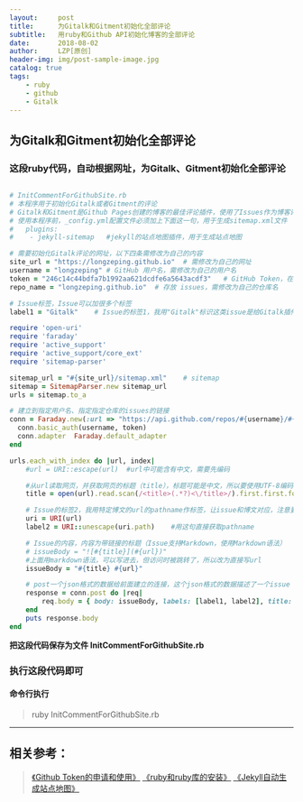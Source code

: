 ```yaml
---
layout:     post
title:      为Gitalk和Gitment初始化全部评论
subtitle:   用ruby和Github API初始化博客的全部评论
date:       2018-08-02
author:     LZP[原创]
header-img: img/post-sample-image.jpg
catalog: true
tags:
    - ruby
    - github
    - Gitalk
---
```


## 为Gitalk和Gitment初始化全部评论

### 这段ruby代码，自动根据网址，为Gitalk、Gitment初始化全部评论

```ruby

# InitCommentForGithubSite.rb
# 本程序用于初始化Gitalk或者Gitment的评论
# Gitalk和Gitment是Github Pages创建的博客的最佳评论插件，使用了Issues作为博客评论
# 使用本程序前，_config.yml配置文件必须加上下面这一句，用于生成sitemap.xml文件
#   plugins:
#    - jekyll-sitemap   #jekyll的站点地图插件，用于生成站点地图

# 需要初始化Gitalk评论的网址，以下四条需修改为自己的内容
site_url = "https://longzeping.github.io"  # 需修改为自己的网址
username = "longzeping" # GitHub 用户名，需修改为自己的用户名
token = "246c14c44bdfa7b1992aa621dcdfe6a5643acdf3"   # GitHub Token，在账户设置中申请
repo_name = "longzeping.github.io"  # 存放 issues，需修改为自己的仓库名

# Issue标签，Issue可以加很多个标签
label1 = "Gitalk"    # Issue的标签1，我用"Gitalk"标识这类issue是给Gitalk插件使用的

require 'open-uri'
require 'faraday'
require 'active_support'
require 'active_support/core_ext'
require 'sitemap-parser'

sitemap_url = "#{site_url}/sitemap.xml"    # sitemap
sitemap = SitemapParser.new sitemap_url
urls = sitemap.to_a

# 建立到指定用户名、指定指定仓库的issues的链接
conn = Faraday.new(:url => "https://api.github.com/repos/#{username}/#{repo_name}/issues") do |conn|
  conn.basic_auth(username, token)
  conn.adapter  Faraday.default_adapter
end

urls.each_with_index do |url, index|
    #url = URI::escape(url)  #url中可能含有中文，需要先编码

    #从url读取网页，并获取网页的标题（title），标题可能是中文，所以要使用UTF-8编码
    title = open(url).read.scan(/<title>(.*?)<\/title>/).first.first.force_encoding('UTF-8')

    # Issue的标签2，我用特定博文的url的pathname作标签，让issue和博文对应，注意要解码，否则会标签长度
    uri = URI(url)  
    label2 = URI::unescape(uri.path)    #用这句直接获取pathname

    # Issue的内容，内容为带链接的标题（Issue支持Markdown，使用Markdown语法）
    # issueBody = "![#{title}](#{url})"
    #上面用markdown语法，可以写进去，但访问时被跳转了，所以改为直接写url
    issueBody = "#{title} #{url}"

    # post一个json格式的数据给前面建立的连接，这个json格式的数据描述了一个issue
    response = conn.post do |req|
        req.body = { body: issueBody, labels: [label1, label2], title: title }.to_json
    end
    puts response.body
end


```

**把这段代码保存为文件 InitCommentForGithubSite.rb**

### 执行这段代码即可

#### 命令行执行
>ruby InitCommentForGithubSite.rb

----

## 相关参考：
>[《Github Token的申请和使用》](https://longzeping.github.io/2018-08-01-Github-Token的申请和使用/)
>[《ruby和ruby库的安装》](https://longzeping.github.io/2018-08-01-ruby和ruby库的安装/)
>[《Jekyll自动生成站点地图》](https://longzeping.github.io/2018-08-01-Jekyll自动生成站点地图/)
